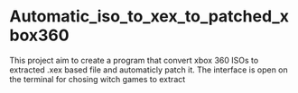 # Automatic_iso_to_xex_to_patched_xbox360
This project aim to create a program that convert xbox 360 ISOs to extracted .xex based file and automaticly patch it. The interface is open on the terminal for chosing witch games to extract
